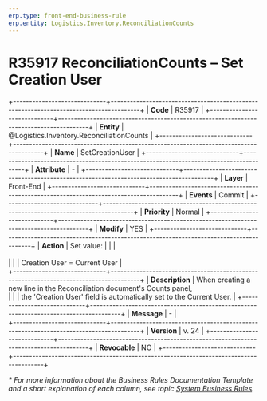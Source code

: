 ```yaml
---
erp.type: front-end-business-rule
erp.entity: Logistics.Inventory.ReconciliationCounts
---
```


# R35917 ReconciliationCounts – Set Creation User
+-----------------------------+---------------------------------------------------------------------------------------+
| **Code**                    | R35917                                                                                |
+-----------------------------+---------------------------------------------------------------------------------------+
| **Entity**                  | @Logistics.Inventory.ReconciliationCounts                                             |
+-----------------------------+---------------------------------------------------------------------------------------+
| **Name**                    | SetCreationUser                                                                       |
+-----------------------------+---------------------------------------------------------------------------------------+
| **Attribute**               | \-                                                                                    |
+-----------------------------+---------------------------------------------------------------------------------------+
| **Layer**                   | Front-End                                                                             |
+-----------------------------+---------------------------------------------------------------------------------------+
| **Events**                  | Commit                                                                                |
+-----------------------------+---------------------------------------------------------------------------------------+
| **Priority**                | Normal                                                                                |
+-----------------------------+---------------------------------------------------------------------------------------+
| **Modify**                  | YES                                                                                   |
+-----------------------------+---------------------------------------------------------------------------------------+
| **Action**                  | Set value:                                                                            |
|                             | <br><br>                                                                              |
|                             | Creation User = Current User                                                          |             
+-----------------------------+---------------------------------------------------------------------------------------+
| **Description**             | When creating a new line in the Reconciliation document's Counts panel,<br>           |
|                             | the 'Creation User' field is automatically set to the Current User.                   |
+-----------------------------+---------------------------------------------------------------------------------------+
| **Message**                 | \-                                                                                    |                         
+-----------------------------+---------------------------------------------------------------------------------------+
| **Version**                 | v. 24                                                                                 |
+-----------------------------+---------------------------------------------------------------------------------------+
| **Revocable**               | NO                                                                                    |
+-----------------------------+---------------------------------------------------------------------------------------+

*\* For more information about the Business Rules Documentation Template and a short explanation of each column, see
topic [System Business Rules](../templates/template-description-system-business-rules.md).*
